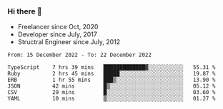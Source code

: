 ### Hi there 👋

- Freelancer since Oct, 2020
- Developer since July, 2017
- Structral Engineer since July, 2012

<!--START_SECTION:waka-->

```text
From: 15 December 2022 - To: 22 December 2022

TypeScript    7 hrs 39 mins   █████████████▓░░░░░░░░░░░   55.31 %
Ruby          2 hrs 45 mins   █████░░░░░░░░░░░░░░░░░░░░   19.87 %
ERB           1 hr 55 mins    ███▒░░░░░░░░░░░░░░░░░░░░░   13.90 %
JSON          42 mins         █▒░░░░░░░░░░░░░░░░░░░░░░░   05.12 %
CSV           29 mins         █░░░░░░░░░░░░░░░░░░░░░░░░   03.60 %
YAML          10 mins         ▒░░░░░░░░░░░░░░░░░░░░░░░░   01.27 %
```

<!--END_SECTION:waka-->
